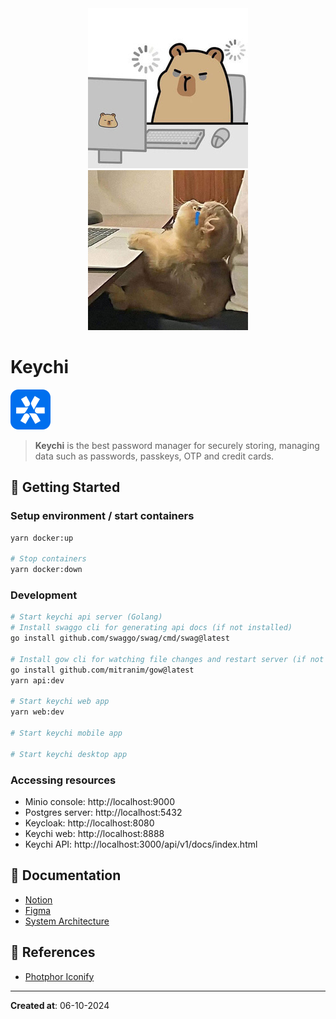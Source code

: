 <div align="center">
	<img src="./.docs/img/cover.jpg" height="256" />
	<img src="./.docs/img/cover-2.jpg" height="256" />
</div>

# Keychi

<img src="./.docs/img/app-logo.svg" height="64" />

> **Keychi** is the best password manager for securely storing, managing data such as passwords, passkeys, OTP and credit cards.

## 🚀 Getting Started

### Setup environment / start containers

```bash
yarn docker:up

# Stop containers
yarn docker:down
```

### Development

```bash
# Start keychi api server (Golang)
# Install swaggo cli for generating api docs (if not installed)
go install github.com/swaggo/swag/cmd/swag@latest

# Install gow cli for watching file changes and restart server (if not installed)
go install github.com/mitranim/gow@latest
yarn api:dev

# Start keychi web app
yarn web:dev

# Start keychi mobile app

# Start keychi desktop app
```

### Accessing resources

- Minio console: http://localhost:9000
- Postgres server: http://localhost:5432
- Keycloak: http://localhost:8080
- Keychi web: http://localhost:8888
- Keychi API: http://localhost:3000/api/v1/docs/index.html

## 🐥 Documentation

- [Notion](https://www.notion.so/dynonguyen/Keychi-8631d1fdd1b848d2be6f2096927d5ae9?pvs=4)
- [Figma](https://www.figma.com/design/5GnVktY7e8oYPlinkDVESt/Keychi?node-id=0-1&t=sdIXWoYCRInTmhF1-1)
- [System Architecture](https://drive.google.com/file/d/16kmKYs4FQ-kW8QHaTtWmcBEWbqANYkKi/view?usp=sharing)

## 📎 References

- [Photphor Iconify](https://icon-sets.iconify.design/)

---

**Created at**: 06-10-2024
